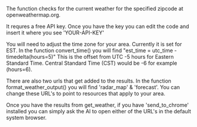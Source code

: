 The function checks for the current weather for the specified zipcode at openweathermap.org.

It requres a free API key. Once you have the key you can edit the code and insert it where you see 'YOUR-API-KEY'

You will need to adjust the time zone for your area. Currently it is set for EST. In the function convert_time() you will find "est_time = utc_time - timedelta(hours=5)" This is the offset from UTC -5 hours for Eastern Standard Time. Central Standard Time (CST) would be -6 for example (hours=6).

There are also two urls that get added to the results. In the function format_weather_output() you will find 'radar_map' & 'forecast'. You can change these URL's to point to resources that apply to your area.

Once you have the results from get_weather, if you have 'send_to_chrome' installed you can simply ask the AI to open either of the URL's in the default system browser.

